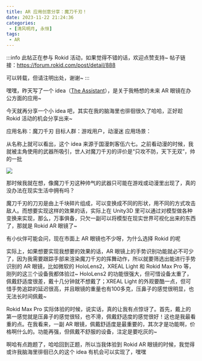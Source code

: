 ```yaml
---
title: AR 应用创意分享：魔刀千刃！
date: 2023-11-22 21:24:36
categories:
 - [清风明月, 永恒]
tags: 
 - AR
---
```


:::info
此帖正在参与 Rokid 活动，如果觉得不错的话，欢迎点赞支持~ 
帖子链接：https://forum.rokid.com/post/detail/888

可以转载，但请注明出处，谢谢~
:::

嘿嘿，昨天写了一个 idea（[The Assistant](https://forum.rokid.com/post/detail/843)），是关于我畅想的未来 AR 眼镜在办公方面的应用~

今天就再分享一个小 idea 吧，其实在我的脑海里也徘徊很久了哈哈，正好趁 Rokid 活动的机会分享出来~

应用名称：魔刀千刃
目标人群：游戏用户，动漫迷
应用场景：

从名称上就可以看出，这个 idea 来源于国漫刺客伍六七。之前看动漫的时候，我就被主角使用的武器所吸引，世人对魔刀千刃的评价是“只攻不防，天下无双”，帅的一批

![](https://image.aayu.today/uploads/2023/11/22/202311222053957.png)

那时候我就在想，像魔刀千刃这种帅气的武器只可能在游戏或动漫里出现了，真的没办法在现实生活中拥有吗？

魔刀千刃的刀刃是由上千块碎片组成，可以变换成不同的形状，用不同的方式攻击敌人。而想要实现这样的效果的话，实际上在 Unity3D 里可以通过对模型做各种变换来实现，那么，万事俱备，只欠一副可以将模型在现实世界可视化出来的东西了，那就是 Rokid AR 眼镜了~

有小伙伴可能会问，现在市面上 AR 眼镜也不少呀，为什么选择 Rokid 的呢

实际上，如果想要实现我想要的效果的话，AR 眼镜上的手势识别功能就必不可少了，因为我需要跟踪手部来渲染魔刀千刃的挥舞动作，所以就要筛选出能进行手势识别的 AR 眼镜，比如微软的 HoloLens2，XREAL Light 和 Rokid Max Pro 等，刚列的这三个设备我都体验过~ HoloLens2 的功能很强大，但可惜设备太重了，佩戴舒适度很差，戴十几分钟就不想戴了；XREAL Light 的外观要酷一点，但可惜手势追踪的延迟很高，并且眼镜的重量也有100多克，压鼻子的感觉很明显，也无法长时间佩戴~ 

Rokid Max Pro 实际体验的时候，说实话，真的让我有点惊讶了。首先，戴上的第一感觉就是压鼻子的感觉很轻，也不滑，佩戴舒适度的感觉很好！这也是我最看重的点。在我看来，一副 AR 眼镜，佩戴舒适度是最重要的，其次才是功能啊，价格啊什么的。功能再强，但佩戴不舒服的设备，注定是要吃灰的~

啊哈有点跑题了，哈哈回到正题，所以当我体验到 Rokid AR 眼镜的时候，我觉得或许我脑海里徘徊已久的这个 idea 有机会可以实现了，嘿嘿
